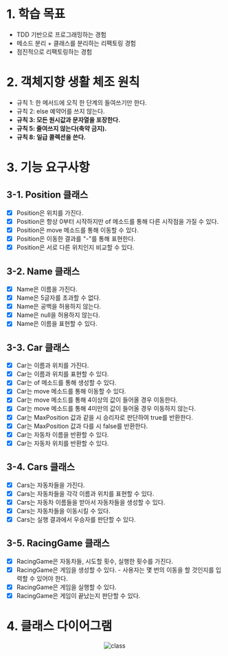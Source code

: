 # 1. 학습 목표
- TDD 기반으로 프로그래밍하는 경험
- 메소드 분리 + 클래스를 분리하는 리팩토링 경험
- 점진적으로 리팩토링하는 경험

# 2. 객체지향 생활 체조 원칙

- 규칙 1: 한 메서드에 오직 한 단계의 들여쓰기만 한다.
- 규칙 2: else 예약어를 쓰지 않는다.
- **규칙 3: 모든 원시값과 문자열을 포장한다.**
- **규칙 5: 줄여쓰지 않는다(축약 금지).**
- **규칙 8: 일급 콜렉션을 쓴다.**

# 3. 기능 요구사항

## 3-1. Position 클래스
- [x] Position은 위치를 가진다.
- [x] Position은 항상 0부터 시작하지만 of 메소드를 통해 다른 시작점을 가질 수 있다.
- [x] Position은 move 메소드를 통해 이동할 수 있다.
- [x] Position은 이동한 결과를 "-"를 통해 표현한다.
- [x] Position은 서로 다른 위치인지 비교할 수 있다.

## 3-2. Name 클래스
- [x] Name은 이름을 가진다.
- [x] Name은 5글자를 초과할 수 없다.
- [x] Name은 공백을 허용하지 않는다.
- [x] Name은 null을 허용하지 않는다.
- [x] Name은 이름을 표현할 수 있다.

## 3-3. Car 클래스
- [x] Car는 이름과 위치를 가진다.
- [x] Car는 이름과 위치를 표현할 수 있다.
- [x] Car는 of 메소드를 통해 생성할 수 있다.
- [x] Car는 move 메소드를 통해 이동할 수 있다.
- [x] Car는 move 메소드를 통해 4이상의 값이 들어올 경우 이동한다.
- [x] Car는 move 메소드를 통해 4미만의 값이 들어올 경우 이동하지 않는다.
- [x] Car는 MaxPosition 값과 같을 시 승리자로 판단하여 true를 반환한다.
- [x] Car는 MaxPosition 값과 다를 시 false를 반환한다.
- [x] Car는 자동차 이름을 반환할 수 있다.
- [x] Car는 자동차 위치를 반환할 수 있다.

## 3-4. Cars 클래스
- [x] Cars는 자동차들을 가진다.
- [x] Cars는 자동차들을 각각 이름과 위치를 표현할 수 있다.
- [x] Cars는 자동차 이름들을 받아서 자동차들을 생성할 수 있다.
- [x] Cars는 자동차들을 이동시킬 수 있다.
- [x] Cars는 실행 결과에서 우승자를 판단할 수 있다.

## 3-5. RacingGame 클래스
- [x] RacingGame은 자동차들, 시도할 횟수, 실행한 횟수를 가진다.
- [x] RacingGame은 게임을 생성할 수 있다. - 사용자는 몇 번의 이동을 할 것인지를 입력할 수 있어야 한다.
- [x] RacingGame은 게임을 실행할 수 있다.
- [x] RacingGame은 게임이 끝났는지 판단할 수 있다.

# 4. 클래스 다이어그램
<p align="center">
  <img src="https://www.notion.so/image/https%3A%2F%2Fprod-files-secure.s3.us-west-2.amazonaws.com%2F8f9374ea-d950-4add-878f-648f2923ed06%2Fc5f3af34-9c41-4e09-aa12-47ee37d199da%2FUntitled.png?table=block&id=c7d0bcbb-3bea-43b6-b1c1-4122d16186cb&spaceId=8f9374ea-d950-4add-878f-648f2923ed06&width=1740&userId=2f121881-2289-461c-a96c-58cde2646312&cache=v2" alt="class" width="number" />
</p>